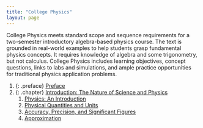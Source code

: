 ```yaml
---
title: "College Physics"
layout: page
---
```



<div data-type="abstract">
College Physics meets standard scope and sequence requirements for a two-semester introductory algebra-based physics course. The text is grounded in real-world examples to help students grasp fundamental physics concepts. It requires knowledge of algebra and some trigonometry, but not calculus. College Physics includes learning objectives, concept questions, links to labs and simulations, and ample practice opportunities for traditional physics application problems.
</div>

1.  {: .preface} [Preface](contents/m42955.md)
2.  {: .chapter} [Introduction: The Nature of Science and Physics](contents/m42119.md)
    1.  [Physics: An Introduction](contents/m42092.md)
    2.  [Physical Quantities and Units](contents/m42091.md)
    3.  [Accuracy, Precision, and Significant Figures](contents/m42120.md)
    4.  [Approximation](contents/m42121.md)
